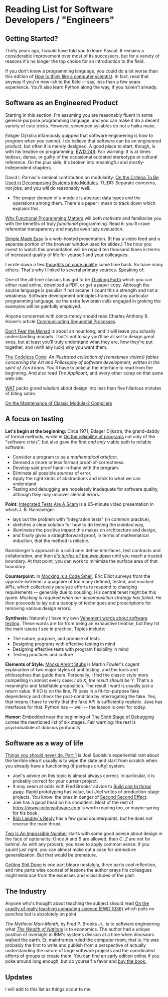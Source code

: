 # Reading List for Software Developers / "Engineers"

## Getting Started?

Thirty years ago, I would have told you to learn Pascal.
It remains a considerable improvement over most of its successors,
but for a variety of reasons it's no longer the top choice for an introduction to the field.

If you don't know a programming language, you could do a lot worse than this edition of
[How to think like a computer scientist](https://openbookproject.net/thinkcs/python/english3e/).
In fact, read that anyway if you're new-ish to the field -- say, less than a few years experience.
You'll also learn Python along the way, if you haven't already.

## Software as an Engineered Product

Starting in this section,
I'm assuming you are reasonably fluent in some general-purpose programming language,
and you can make it do a decent variety of cute tricks.
However, seventeen syllables do not a haiku make.

Edsger Dijkstra infamously quipped that software engineering is *how to program when you cannot*.
I do believe that software can be an engineered product, but often it is merely designed.
A good place to start, though, is with his treatise on programming:
[EWD 249](https://www.cs.utexas.edu/users/EWD/ewd02xx/EWD249.PDF).
Fair warning: It is at times tedious, dense, or guilty of the occasional outdated stereotype or
cultural reference. On the plus side, it's broken into meaningful and mostly-independent chapters.

David L Parnas's seminal contribution on modularity:
[On the Criteria To Be Used in Decomposing Systems into Modules](https://www.win.tue.nl/~wstomv/edu/2ip30/references/criteria_for_modularization.pdf).
TL;DR: Separate *concerns*, not *jobs*, and you will do reasonably well.

* The proper domain of a module is abstract data types and the operations among them.
There's a paper I mean to track down which explains this.

[Why Functional Programming Matters](https://www.cs.kent.ac.uk/people/staff/dat/miranda/whyfp90.pdf)
will both *motivate* and familiarize you with the benefits of truly *functional* programming.
Read it: you'll crave referential transparency and maybe even lazy evaluation.

[Simple Made Easy](https://www.infoq.com/presentations/Simple-Made-Easy/) is a web-hosted presentation.
(It has a video feed and a separate portion of the browser window used for slides.)
The hour you invest to watch this presentation will be repaid ten thousand times
in terms of increased quality of life for yourself and your colleagues.

I wrote down a few [thoughts on code quality](code_quality.md) some time back. So have many others.
That's why I linked to several primary sources. Speaking of:

One of the all-time classics has got to be
[Thinking Forth](http://thinking-forth.sourceforge.net/)
which you can either read online, download a PDF, or get a paper copy.
Although the source language is peculiar if not arcane,
I count this a strength and not a weakness:
Software development principles transcend any particular programming language,
so the extra few brain cells engaged in groking the examples will be gainfully employed.

Anyone concerned with concurrency should read Charles Anthony R. Hoare's article
[Communicating Sequential Processes](https://www.cs.cmu.edu/~crary/819-f09/Hoare78.pdf).

[Don't Fear the Monad](https://www.youtube.com/watch?v=ZhuHCtR3xq8) is about an hour long,
and it will leave you actually understanding monads.
That's not to say you'll be all set to design great ones,
but at least you'll truly understand what they are, how they're put together,
and (with any luck) why you want them.

[The Codeless Code](http://thecodelesscode.com/contents): *An illustrated collection of (sometimes violent) fables concerning the Art and Philosophy of software development, written in the spirit of Zen kōans.*
You'll have to poke at the interface to read from the beginning.
And also read *The Applicant*, and every other scrap on that same web site.

[WAT](https://destroyallsoftware.com/talks/wat) packs grand wisdom about design
into less than five hilarious minutes of biting satire.

[On the Maintenance of Classic Modula-2 Compilers](https://arxiv.org/pdf/1809.07080.pdf)

## A focus on testing

**Let's begin at the beginning:**
Circa 1971, Edsger Dijkstra, the grand-daddy of formal methods, wrote in
[On the reliability of programs](https://www.cs.utexas.edu/users/EWD/transcriptions/EWD03xx/EWD303.html)
not only of the "software crisis", but also gave the first *and only* viable path to reliable software:
* Consider a program to be a *mathematical artefact*.
* Demand a (more or less formal) proof-of-correctness.
* Develop said proof hand-in-hand with the program.
* Eliminate all possible *sources* of error.
* Apply the right kinds of abstractions and stick to what we can understand.
* Testing and debugging are hopelessly inadequate for software quality, although they may uncover clerical errors.

**Point:**
[Integrated Tests Are A Scam](https://vimeo.com/80533536) is a 65-minute video presentation
in which J. B. Rainsberger:
* lays out the problem with "integration tests" (in common practice),
* sketches a clear solution for how to do testing the *isolated* way,
* illuminates the positive impact this makes on architecture and design,
* and finally gives a straightforward proof, in terms of mathematical induction, that the method is reliable.

Rainsberger's approach is a solid one: define interfaces, test contracts and collaboration, and then
*[it's turtles all the way down](https://en.wikipedia.org/wiki/Turtles_all_the_way_down)*
until you reach a trusted boundary. At that point, you can work to minimize the surface area of that boundary.

**Counterpoint:**
In [Mocking is a Code Smell](https://medium.com/javascript-scene/mocking-is-a-code-smell-944a70c90a6a),
Eric Elliot surveys from the opposite extreme: a quagmire of too many defined, tested, and *mocked* APIs,
which collectively paralyze efforts to respond to changing requirements -- generally due to coupling.
His central tenet might be this quote: *Mocking is required when our decomposition strategy has failed.*
He then proceeds to lay out a panoply of techniques and prescriptions for removing various design errors.

**Synthesis:**
Naturally I have my own [Vehement words about software testing](code_test.md).
These words are far from being an exhaustive treatise, but they hit the main issues I see in practice.
Topics include:
* The nature, purpose, and promise of tests
* Designing programs with effective testing in mind
* Designing effective tests with program flexibility in mind
* Testing practices and culture

**Elements of Style:**
[Mocks Aren't Stubs](https://martinfowler.com/articles/mocksArentStubs.html)
is Martin Fowler's cogent explanation of two major styles of unit testing,
and the tools and philosophies that guide them. Personally, I find the classic
style more compelling in almost every case: *I do X, the result should be Y.*
That's a meaningful and falsifiable proposition. The result I want is usually
just a return value. If I/O is on the line, I'll pass in a fit-for-purpose fake
dependency and check the post-condition by interrogating the fake.
Yes, that means I have to verify that the fake API is sufficiently realistic.
Java has interfaces for that. Python has -- well -- the lesson is over for today.

**Humor:** Embedded near the beginning of
[The Sixth Stage of Debugging](https://levelup.gitconnected.com/the-sixth-stage-of-debugging-20d245172ffd)
comes the mentioned list of six stages. Fair warning: the rest is psychobabble of dubious profundity.


## Software as a way of life

[Things you should never do, Part 1](https://www.joelonsoftware.com/2000/04/06/things-you-should-never-do-part-i/)
is Joel Spolski's experiential rant about the terrible idea it usually is to wipe the slate and start from scratch
when you already have a functioning (if perhaps crufty) system.
* Joel's advice on this topic is almost always correct. In particular, it is probably correct for your current project.
* It may seem at odds with Fred Brooks' advice to [Build one to throw away](https://wiki.c2.com/?PlanToThrowOneAway).
  Rapid prototyping has value, but Joel writes of production-stage projects. You know: the ones in danger of
  [Second Second Effect](https://wiki.c2.com/?SecondSystemEffect).
* Joel has a good head on his shoulders: Most of the rest of https://www.joelonsoftware.com is worth reading too, or maybe spring for his book.
* [Rob Landley's Reply](https://www.landley.net/writing/stuff/2007-05-14.html) has a few good counterpoints,
  but he does not reverse the main thrust.

[Two Is An Impossible Number](https://wiki.c2.com/?TwoIsAnImpossibleNumber) starts with some good advice about
design in the face of optionality: Once *A* and *B* are allowed, then *C..Z* are not far behind.
As with any proverb, you have to apply common sense: If you squint just right,
you can almost make out a case for premature generalization. But that would be premature.

[Getting Shit Done](https://www.rea-group.com/about-us/news-and-insights/blog/getting-shit-done/)
is one part bleary nostalgia, three parts cool reflection, and nine parts wise counsel of lessons
the author prays his colleagues might embrace from the excesses and vicissitudes of the past.


## The Industry

Anyone who's thought about teaching the subject should read
[On the cruelty of really teaching computing science (EWD 1036)](https://www.cs.utexas.edu/~EWD/transcriptions/EWD10xx/EWD1036.html)
which pulls no punches but is absolutely on point.

*The Mythical Man-Month*, by Fred P. Brooks Jr., is to software engineering what
*[The Wealth of Nations](https://www.gutenberg.org/ebooks/3300)*
is to economics. The author had a unique position of oversight in IBM's systems division
at a time when dinosaurs walked the earth. Er, mainframes ruled the computer room, that is.
He was probably the first to write and publish from a perspective of actually understanding the nature
of large software projects and the coordinated efforts of groups to create them. You can find
[an early edition](https://web.eecs.umich.edu/~weimerw/2018-481/readings/mythical-man-month.pdf)
online if you poke around long enough, but do yourself a favor and
[buy the book.](https://www.amazon.com/Mythical-Man-Month-Software-Engineering-Anniversary/dp/0201835959)

## Updates

I will add to this list as things occur to me.

